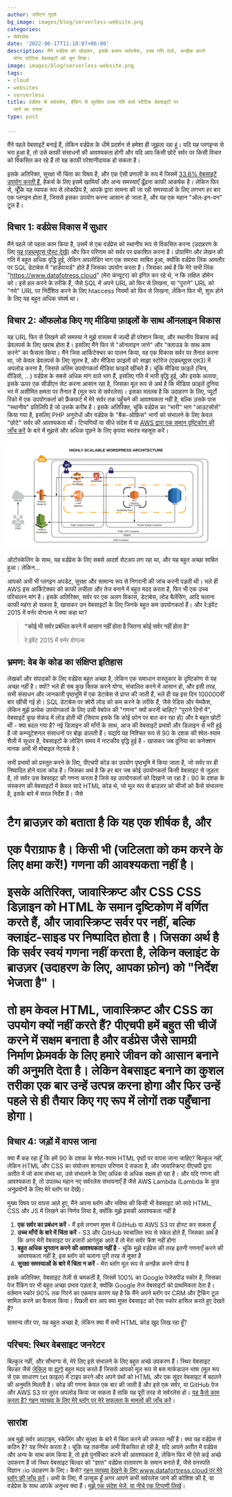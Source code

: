 ```yaml
---
author: जस्टिन गुएसे
bg_image: images/blog/serverless-website.png
categories:
- सेर्वरलेस
date: '2022-06-17T11:10:07+06:00'
description: मैंने वर्डप्रेस को छोड़कर, इसके बजाय सर्वरलेस, उच्च गति वाले, अनहैक करने
  योग्य स्टेटिक वेबसाइटों को चुन लिया।
image: images/blog/serverless-website.png
tags:
- cloud
- websites
- serverless
title: वर्डप्रेस से सर्वरलेस, हैकिंग से सुरक्षित उच्च गति वाले स्टैटिक वेबसाइटों पर
  जाने का रास्ता
type: post

---
```

मैंने पहले वेबसाइटें बनाई हैं, लेकिन वर्डप्रेस के धीमे प्रदर्शन से हमेशा ही जूझता रहा हूं। यदि यह प्लगइन्स से भरा हुआ है, तो उसे काफी संसाधनों की आवश्यकता होगी और यदि आप किसी छोटे सर्वर पर किसी विचार को विकसित कर रहे हैं तो यह काफी परेशानीदायक हो सकता है।


इसके अतिरिक्त, सुरक्षा भी चिंता का विषय है, और एक ऐसी प्रणाली के रूप में जिसमें [33.6% वेबसाइटें उपयोग करती हैं](https://en.wikipedia.org/wiki/WordPress), हैकर्स के लिए इसमें खामियाँ और अन्य समस्याएँ ढूँढ़ना काफी आकर्षक है।
लेकिन फिर से, चूँकि यह व्यापक रूप से लोकप्रिय है, आपके द्वारा सामना की जा रही समस्याओं के लिए लगभग हर बार एक प्लगइन होता है, जिससे इसका उपयोग करना आसान हो जाता है, और यह एक महान "ऑल-इन-वन" टूल है।




## विचार 1: वर्डप्रेस विकास में सुधार


मैंने पहले जो पहला काम किया है, उसमें से एक वर्डप्रेस को स्थानीय रूप से विकसित करना (उदाहरण के लिए [यह एडब्ल्यूएस पोस्ट देखें](https://www.smashingmagazine.com/2018/04/wordpress-local-development-beginners-setup-deployment/)) और फिर परिणाम को सर्वर पर प्रकाशित करना है। प्रोग्रामिंग और लेखन की गति में बहुत अधिक वृद्धि हुई, लेकिन अपलोडिंग भाग एक समस्या साबित हुआ, क्योंकि वर्डप्रेस लिंक आमतौर पर SQL डेटाबेस में "हार्डवायर्ड" होते हैं जिसका उपयोग करता है। जिसका अर्थ है कि मेरे सभी लिंक "https://www.datafotress.cloud" (मेरा कंप्यूटर) को इंगित कर रहे थे, न कि लक्षित डोमेन को। इसे हल करने के तरीके हैं, जैसे SQL में अपने URL को फिर से लिखना, या "पुराने" URL को "नये" URL पर निर्देशित करने के लिए htaccess नियमों को फिर से लिखना, लेकिन फिर भी, शुरू होने के लिए यह बहुत अधिक संघर्ष था।




## विचार 2: ऑफलोड किए गए मीडिया फ़ाइलों के साथ ऑनलाइन विकास


यह URL फिर से लिखने की समस्या ने मुझे वास्तव में जल्दी ही परेशान किया, और स्थानीय विकास कई डेवलपर्स के लिए खराब होता है। इसलिए मैंने फिर से "ऑनलाइन जाने" और "क्लाउड के साथ काम करने" का फैसला किया। मैंने जिस आर्किटेक्चर का पालन किया, वह एक विकास सर्वर पर तैनात करना था, जो केवल डेवलपर्स के लिए सुलभ है, और मीडिया फ़ाइलों को साझा स्टोरेज (एडब्ल्यूएस एस3) में अपलोड करना है, जिससे अंतिम उपयोगकर्ता मीडिया फ़ाइलें खींचते हैं। चूंकि मीडिया फ़ाइलें (चित्र, वीडियो, ...) वर्डप्रेस के सबसे अधिक मांग वाले भाग हैं, इसलिए गति में भारी वृद्धि हुई, और इसके अलावा, इसके ऊपर एक सीडीएन सेट करना आसान रहा है, जिसका मूल रूप से अर्थ है कि मीडिया फ़ाइलें दुनिया भर में असीमित क्षमता पर तैनात हैं (मूल रूप से सर्वरलेस)। इसका मतलब है कि उदाहरण के लिए, प्यूर्टो रिको में एक उपयोगकर्ता को फ्रैंकफर्ट में मेरे सर्वर तक पहुँचने की आवश्यकता नहीं है, बल्कि उसके पास "स्थानीय" प्रतिलिपि है जो उसके करीब है। इसके अतिरिक्त, चूंकि वर्डप्रेस का "भारी" भाग "आउटसोर्स" किया गया है, इसलिए PHP अनुरोधों और वर्डप्रेस के "बैक-ऑफ़िस" भागों को संभालने के लिए केवल "छोटे" सर्वर की आवश्यकता थी। टिप्पणियों या सीधे संदेश में या [AWS द्वारा एक समान दृष्टिकोण की जाँच करें](https://devops.com/hosting-scalable-wordpress-on-aws/) के बारे में मुझसे और अधिक पूछने के लिए कृपया स्वतंत्र महसूस करें।

![एडब्ल्यूएस पर वर्डप्रेस के लिए आर्किटेक्चर](/images/blog/Webp.net-resizeimage.png)

ऑटोस्केलिंग के साथ, यह वर्डप्रेस के लिए सबसे आदर्श सेटअप लग रहा था, और यह बहुत अच्छा साबित हुआ। लेकिन...

आपको अभी भी प्लगइन अपडेट, सुरक्षा और सामान्य रूप से निगरानी की जांच करनी पड़ती थी। भले ही AWS इस आर्किटेक्चर को काफी लचीला और तेज बनाने में बहुत मदद करता है, फिर भी एक उच्च परिचालन मांग है। इसके अतिरिक्त, सर्वर पर एक अलग विकास, डेटाबेस, लोड बैलेंसिंग, आदि चलाना काफी महंगा हो सकता है, खासकर उन वेबसाइटों के लिए जिनके बहुत कम उपयोगकर्ता हैं।
और रे:इंवेंट 2015 में वर्नर वोगल्स ने क्या कहा था?

> **"कोई भी सर्वर प्रबंधित करने में आसान नहीं होता है जितना कोई सर्वर नहीं होता है"**
> 
> रे:इंवेंट 2015 में वर्नर वोगल्स


## भ्रमण: वेब के कोड का संक्षिप्त इतिहास


लेखकों और संपादकों के लिए वर्डप्रेस बहुत अच्छा है, लेकिन एक समाधान वास्तुकार के दृष्टिकोण से यह अच्छा नहीं है। क्यों? भले ही सब कुछ क्लिक करने योग्य, संचालित करने में आसान हो, और इसी तरह, सभी संसाधन और जानकारी पृष्ठभूमि में एक डेटाबेस से प्राप्त की जाती हैं, भले ही यह इस दिन 100000वीं बार खींची गई हो। SQL डेटाबेस पर क्वेरी लोड को कम करने के तरीके हैं, जैसे रेडिस और मेमकैश, लेकिन मुझे प्रत्येक उपयोगकर्ता के लिए उसी वेबपेज की "गणना" क्यों करनी चाहिए? "पुराने दिनों में", वेबसाइटें कुछ सेकंड में लोड होती थीं (सिवाय इसके कि कोई फ़ोन पर बात कर रहा हो) और वे बहुत छोटी थीं - क्या बदल गया है? नई डिज़ाइन की माँगों के साथ, आज की वेबसाइटें प्रभावों और डिज़ाइन से भरी हुई हैं जो कम्प्यूटेशनल संसाधनों पर बोझ डालती हैं। यद्यपि यह निश्चित रूप से 90 के दशक की श्वेत-श्याम शैली में सुधार है, वेबसाइटों के लोडिंग समय में नाटकीय वृद्धि हुई है - खासकर जब दुनिया का कनेक्शन मानक अभी भी मोबाइल नेटवर्क है।


सभी प्रभावों को प्रस्तुत करने के लिए, पीएचपी कोड का उपयोग पृष्ठभूमि में किया जाता है, जो सर्वर पर ही निष्पादित होने वाला कोड है। जिसका अर्थ है कि हर बार जब कोई उपयोगकर्ता किसी वेबसाइट से जुड़ता है, तो सर्वर उस वेबसाइट की गणना करता है जिसे वह उपयोगकर्ता को दिखाने जा रहा है। 90 के दशक के संस्करण की वेबसाइटों में केवल सादे HTML कोड थे, जो मूल रूप से ब्राउज़र को चीजों को कैसे संभालना है, इसके बारे में सरल निर्देश हैं। जैसे <h1> टैग ब्राउज़र को बताता है कि यह एक शीर्षक है, और <p> एक पैराग्राफ है। किसी भी (जटिलता को कम करने के लिए क्षमा करें!) गणना की आवश्यकता नहीं है।


इसके अतिरिक्त, जावास्क्रिप्ट और CSS CSS डिज़ाइन को HTML के समान दृष्टिकोण में वर्णित करते हैं, और जावास्क्रिप्ट सर्वर पर नहीं, बल्कि क्लाइंट-साइड पर निष्पादित होता है। जिसका अर्थ है कि सर्वर स्वयं गणना नहीं करता है, लेकिन क्लाइंट के ब्राउज़र (उदाहरण के लिए, आपका फ़ोन) को "निर्देश भेजता है"।


तो हम केवल HTML, जावास्क्रिप्ट और CSS का उपयोग क्यों नहीं करते हैं? पीएचपी हमें बहुत सी चीजें करने में सक्षम बनाता है और वर्डप्रेस जैसे सामग्री निर्माण फ़्रेमवर्क के लिए हमारे जीवन को आसान बनाने की अनुमति देता है। लेकिन वेबसाइट बनाने का कुशल तरीका एक बार उन्हें उत्पन्न करना होगा और फिर उन्हें पहले से ही तैयार किए गए रूप में लोगों तक पहुँचाना होगा।





## विचार 4: जड़ों में वापस जाना


क्या मैं कह रहा हूँ कि हमें 90 के दशक के श्वेत-श्याम HTML पृष्ठों पर वापस जाना चाहिए? बिल्कुल नहीं, लेकिन HTML और CSS का संयोजन शानदार परिणाम दे सकता है, और जावास्क्रिप्ट पीएचपी द्वारा अतीत में जो काम संभव था, उसे संभालने के लिए अधिक से अधिक सक्षम हो रहा है। और यदि गणना की आवश्यकता है, तो उपलब्ध महान नए सर्वरलेस संभावनाएँ हैं जैसे AWS Lambda (Lambda के कुछ अनुप्रयोगों के लिए मेरे ब्लॉग पर देखें)।


मुख्य विषय पर वापस आते हुए, मैंने अपना ब्लॉग और भविष्य की किसी भी वेबसाइट को सादे HTML, CSS और JS में लिखने का निर्णय लिया है, क्योंकि मुझे इसकी आवश्यकता नहीं है

1. **एक सर्वर का प्रबंधन करें** - मैं इसे लगभग मुफ्त में GitHub या AWS S3 पर होस्ट कर सकता हूँ
2. **उच्च माँगों के बारे में चिंता करें** - S3 और GitHub स्वचालित रूप से स्केल होते हैं, जिसका अर्थ है कि अगर मेरी वेबसाइट पर हजारों आगंतुक आते हैं तो मेरा सर्वर क्रैश नहीं होगा
3. **बहुत अधिक भुगतान करने की आवश्यकता नहीं है** - चूंकि मुझे वर्डप्रेस की तरह इतनी गणनाएँ करने की आवश्यकता नहीं है, इस ब्लॉग को चलाना पूरी तरह से मुफ़्त है
3. **सुरक्षा समस्याओं के बारे में चिंता न करें** - मेरा ब्लॉग मूल रूप से अनहैक करने योग्य है


इसके अतिरिक्त, वेबसाइट तेज़ी से चमकती है, जिसमें 100% का Google पेजेसपीड स्कोर है, जिसका पेज रैंकिंग पर भी बहुत अच्छा प्रभाव पड़ता है, क्योंकि Google तेज वेबसाइटों को प्राथमिकता देता है। वर्तमान स्कोर 90% तक गिरने का एकमात्र कारण यह है कि मैंने अपने ब्लॉग पर CRM और ट्रैकिंग टूल शामिल करने का फैसला किया। पिछली बार आप क्या मुफ़्त वेबसाइट को ऐसा स्कोर हासिल करते हुए देखते हैं?


सामान्य तौर पर, यह बहुत अच्छा है, लेकिन क्या मैं सभी HTML कोड खुद लिख रहा हूँ?





## परिचय: स्थिर वेबसाइट जनरेटर


बिल्कुल नहीं, और सौभाग्य से, मेरे लिए इसे संभालने के लिए बहुत अच्छे उपकरण हैं। स्थिर वेबसाइट बिल्डर जैसे [जेकिल](https://jekyllrb.com/) या [ह्यूगो](https://gohugo.io/) बहुत मदद करते हैं जिससे आपको मूल रूप से बस मार्कडाउन भाषा (मूल रूप से एक साधारण txt फ़ाइल) में टाइप करने और अपने ग्रंथों को HTML और एक सुंदर वेबसाइट में बदलने की अनुमति मिलती है। कोड की गणना केवल एक बार की जाती है और इसे एक सर्वर, या GitHub पेज और AWS S3 पर तुरंत अपलोड किया जा सकता है ताकि यह पूरी तरह से सर्वरलेस हो। [यह कैसे काम करता है? गहन व्याख्या के लिए मेरे ब्लॉग पर मेरे सफलता के मामलों की जाँच करें](/project/serverless-static-website/)।





## सारांश


अब मुझे सर्वर अपटाइम, स्केलिंग और सुरक्षा के बारे में चिंता करने की ज़रूरत नहीं है। क्या यह वर्डप्रेस से कठिन है? यह निर्भर करता है। चूंकि यह तकनीक अभी विकसित हो रही है, यदि आपने अतीत में वर्डप्रेस और अन्य के साथ काम किया है, तो इसे पुनर्विचार करने की आवश्यकता है, लेकिन फिर भी ऐसे कई अच्छे उपकरण हैं जो स्थिर वेबसाइट बिल्डर को "ज्ञात" वर्डप्रेस वातावरण के समान बनाते हैं, जैसे वनस्पति विज्ञान।io उदाहरण के लिए। कैसे? [गहन व्याख्या देखने के लिए www.datafortress.cloud पर मेरे ब्लॉग की जाँच करें](/project/serverless-static-website/)।
अभी के लिए, मैं उत्सुक हूँ अगर आपने कभी सर्वरलेस जाने की कोशिश की है, या वर्डप्रेस के साथ आपके अनुभव क्या हैं। [मुझे एक संदेश भेजें, या नीचे एक टिप्पणी लिखें](/contact/)।
